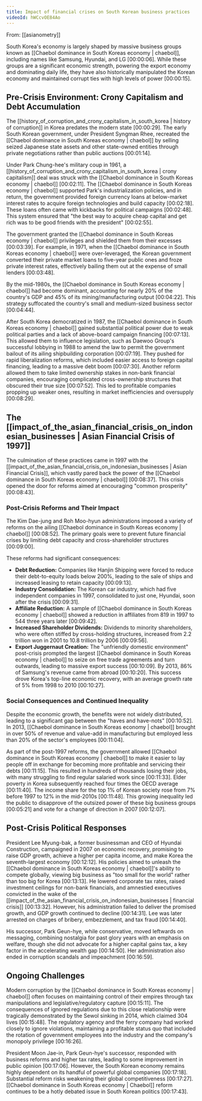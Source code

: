 ```yaml
---
title: Impact of financial crises on South Korean business practices
videoId: hWCcvOE84Ao
---
```


From: [[asianometry]] <br/> 

South Korea's economy is largely shaped by massive business groups known as [[Chaebol dominance in South Koreas economy | chaebol]], including names like Samsung, Hyundai, and LG <a class="yt-timestamp" data-t="00:00:06">[00:00:06]</a>. While these groups are a significant economic strength, powering the export economy and dominating daily life, they have also historically manipulated the Korean economy and maintained corrupt ties with high levels of power <a class="yt-timestamp" data-t="00:00:15">[00:00:15]</a>.

## Pre-Crisis Environment: Crony Capitalism and Debt Accumulation

The [[history_of_corruption_and_crony_capitalism_in_south_korea | history of corruption]] in Korea predates the modern state <a class="yt-timestamp" data-t="00:00:29">[00:00:29]</a>. The early South Korean government, under President Syngman Rhee, recreated the [[Chaebol dominance in South Koreas economy | chaebol]] by selling seized Japanese state assets and other state-owned entities through private negotiations rather than public auctions <a class="yt-timestamp" data-t="00:01:14">[00:01:14]</a>.

Under Park Chung-hee's military coup in 1961, a [[history_of_corruption_and_crony_capitalism_in_south_korea | crony capitalism]] deal was struck with the [[Chaebol dominance in South Koreas economy | chaebol]] <a class="yt-timestamp" data-t="00:02:11">[00:02:11]</a>. The [[Chaebol dominance in South Koreas economy | chaebol]] supported Park's industrialization policies, and in return, the government provided foreign currency loans at below-market interest rates to acquire foreign technologies and build capacity <a class="yt-timestamp" data-t="00:02:18">[00:02:18]</a>. These loans often came with kickbacks for political campaigns <a class="yt-timestamp" data-t="00:02:48">[00:02:48]</a>. This system ensured that "the best way to acquire cheap capital and get rich was to be good friends with the president" <a class="yt-timestamp" data-t="00:02:55">[00:02:55]</a>.

The government granted the [[Chaebol dominance in South Koreas economy | chaebol]] privileges and shielded them from their excesses <a class="yt-timestamp" data-t="00:03:39">[00:03:39]</a>. For example, in 1971, when the [[Chaebol dominance in South Koreas economy | chaebol]] were over-leveraged, the Korean government converted their private market loans to five-year public ones and froze private interest rates, effectively bailing them out at the expense of small lenders <a class="yt-timestamp" data-t="00:03:48">[00:03:48]</a>.

By the mid-1980s, the [[Chaebol dominance in South Koreas economy | chaebol]] had become dominant, accounting for nearly 20% of the country's GDP and 45% of its mining/manufacturing output <a class="yt-timestamp" data-t="00:04:22">[00:04:22]</a>. This strategy suffocated the country's small and medium-sized business sector <a class="yt-timestamp" data-t="00:04:44">[00:04:44]</a>.

After South Korea democratized in 1987, the [[Chaebol dominance in South Koreas economy | chaebol]] gained substantial political power due to weak political parties and a lack of above-board campaign financing <a class="yt-timestamp" data-t="00:07:13">[00:07:13]</a>. This allowed them to influence legislation, such as Daewoo Group's successful lobbying in 1988 to amend the law to permit the government bailout of its ailing shipbuilding corporation <a class="yt-timestamp" data-t="00:07:19">[00:07:19]</a>. They pushed for rapid liberalization reforms, which included easier access to foreign capital financing, leading to a massive debt boom <a class="yt-timestamp" data-t="00:07:30">[00:07:30]</a>. Another reform allowed them to take limited ownership stakes in non-bank financial companies, encouraging complicated cross-ownership structures that obscured their true size <a class="yt-timestamp" data-t="00:07:52">[00:07:52]</a>. This led to profitable companies propping up weaker ones, resulting in market inefficiencies and oversupply <a class="yt-timestamp" data-t="00:08:29">[00:08:29]</a>.

## The [[impact_of_the_asian_financial_crisis_on_indonesian_businesses | Asian Financial Crisis of 1997]]

The culmination of these practices came in 1997 with the [[impact_of_the_asian_financial_crisis_on_indonesian_businesses | Asian Financial Crisis]], which vastly pared back the power of the [[Chaebol dominance in South Koreas economy | chaebol]] <a class="yt-timestamp" data-t="00:08:37">[00:08:37]</a>. This crisis opened the door for reforms aimed at encouraging "common prosperity" <a class="yt-timestamp" data-t="00:08:43">[00:08:43]</a>.

### Post-Crisis Reforms and Their Impact

The Kim Dae-jung and Roh Moo-hyun administrations imposed a variety of reforms on the ailing [[Chaebol dominance in South Koreas economy | chaebol]] <a class="yt-timestamp" data-t="00:08:52">[00:08:52]</a>. The primary goals were to prevent future financial crises by limiting debt capacity and cross-shareholder structures <a class="yt-timestamp" data-t="00:09:00">[00:09:00]</a>.

These reforms had significant consequences:
*   **Debt Reduction:** Companies like Hanjin Shipping were forced to reduce their debt-to-equity loads below 200%, leading to the sale of ships and increased leasing to retain capacity <a class="yt-timestamp" data-t="00:09:13">[00:09:13]</a>.
*   **Industry Consolidation:** The Korean car industry, which had five independent companies in 1997, consolidated to just one, Hyundai, soon after the crisis <a class="yt-timestamp" data-t="00:09:31">[00:09:31]</a>.
*   **Affiliate Reduction:** A sample of [[Chaebol dominance in South Koreas economy | chaebol]] showed a reduction in affiliates from 819 in 1997 to 544 three years later <a class="yt-timestamp" data-t="00:09:42">[00:09:42]</a>.
*   **Increased Shareholder Dividends:** Dividends to minority shareholders, who were often stiffed by cross-holding structures, increased from 2.2 trillion won in 2001 to 10.8 trillion by 2006 <a class="yt-timestamp" data-t="00:09:56">[00:09:56]</a>.
*   **Export Juggernaut Creation:** The "unfriendly domestic environment" post-crisis prompted the largest [[Chaebol dominance in South Koreas economy | chaebol]] to seize on free trade agreements and turn outwards, leading to massive export success <a class="yt-timestamp" data-t="00:10:09">[00:10:09]</a>. By 2013, 86% of Samsung's revenue came from abroad <a class="yt-timestamp" data-t="00:10:20">[00:10:20]</a>. This success drove Korea's top-line economic recovery, with an average growth rate of 5% from 1998 to 2010 <a class="yt-timestamp" data-t="00:10:27">[00:10:27]</a>.

### Social Consequences and Continued Inequality

Despite the economic growth, the benefits were not widely distributed, leading to a significant gap between the "haves and have-nots" <a class="yt-timestamp" data-t="00:10:52">[00:10:52]</a>. In 2013, [[Chaebol dominance in South Koreas economy | chaebol]] brought in over 50% of revenue and value-add in manufacturing but employed less than 20% of the sector's employees <a class="yt-timestamp" data-t="00:11:04">[00:11:04]</a>.

As part of the post-1997 reforms, the government allowed [[Chaebol dominance in South Koreas economy | chaebol]] to make it easier to lay people off in exchange for becoming more profitable and servicing their debts <a class="yt-timestamp" data-t="00:11:15">[00:11:15]</a>. This resulted in hundreds of thousands losing their jobs, with many struggling to find regular salaried work since <a class="yt-timestamp" data-t="00:11:33">[00:11:33]</a>. Elder poverty in Korea subsequently reached four times the OECD average <a class="yt-timestamp" data-t="00:11:40">[00:11:40]</a>. The income share for the top 1% of Korean society rose from 7% before 1997 to 12% in the mid-2010s <a class="yt-timestamp" data-t="00:11:48">[00:11:48]</a>. This growing inequality led the public to disapprove of the outsized power of these big business groups <a class="yt-timestamp" data-t="00:05:21">[00:05:21]</a> and vote for a change of direction in 2007 <a class="yt-timestamp" data-t="00:12:07">[00:12:07]</a>.

## Post-Crisis Political Responses

President Lee Myung-bak, a former businessman and CEO of Hyundai Construction, campaigned in 2007 on economic recovery, promising to raise GDP growth, achieve a higher per capita income, and make Korea the seventh-largest economy <a class="yt-timestamp" data-t="00:12:12">[00:12:12]</a>. His policies aimed to unleash the [[Chaebol dominance in South Koreas economy | chaebol]]'s ability to compete globally, viewing big business as "too small for the world" rather than too big for Korea <a class="yt-timestamp" data-t="00:13:13">[00:13:13]</a>. He lowered corporate tax rates, raised investment ceilings for non-bank financials, and amnestied executives convicted in the wake of the [[impact_of_the_asian_financial_crisis_on_indonesian_businesses | financial crisis]] <a class="yt-timestamp" data-t="00:13:32">[00:13:32]</a>. However, his administration failed to deliver the promised growth, and GDP growth continued to decline <a class="yt-timestamp" data-t="00:14:31">[00:14:31]</a>. Lee was later arrested on charges of bribery, embezzlement, and tax fraud <a class="yt-timestamp" data-t="00:14:40">[00:14:40]</a>.

His successor, Park Geun-hye, while conservative, moved leftwards on messaging, combining nostalgia for past glory years with an emphasis on welfare, though she did not advocate for a higher capital gains tax, a key factor in the accelerating wealth gap <a class="yt-timestamp" data-t="00:14:50">[00:14:50]</a>. Her administration also ended in corruption scandals and impeachment <a class="yt-timestamp" data-t="00:16:59">[00:16:59]</a>.

## Ongoing Challenges

Modern corruption by the [[Chaebol dominance in South Koreas economy | chaebol]] often focuses on maintaining control of their empires through tax manipulations and legislative/regulatory capture <a class="yt-timestamp" data-t="00:15:11">[00:15:11]</a>. The consequences of ignored regulations due to this close relationship were tragically demonstrated by the Sewol sinking in 2014, which claimed 304 lives <a class="yt-timestamp" data-t="00:15:48">[00:15:48]</a>. The regulatory agency and the ferry company had worked closely to ignore violations, maintaining a profitable status quo that included the rotation of government employees into the industry and the company's monopoly privilege <a class="yt-timestamp" data-t="00:16:26">[00:16:26]</a>.

President Moon Jae-in, Park Geun-hye's successor, responded with business reforms and higher tax rates, leading to some improvement in public opinion <a class="yt-timestamp" data-t="00:17:06">[00:17:06]</a>. However, the South Korean economy remains highly dependent on its handful of powerful global companies <a class="yt-timestamp" data-t="00:17:18">[00:17:18]</a>. Substantial reform risks weakening their global competitiveness <a class="yt-timestamp" data-t="00:17:27">[00:17:27]</a>. [[Chaebol dominance in South Koreas economy | Chaebol]] reform continues to be a hotly debated issue in South Korean politics <a class="yt-timestamp" data-t="00:17:43">[00:17:43]</a>.